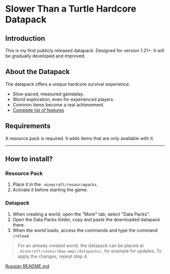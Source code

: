 # Slower Than a Turtle Hardcore Datapack

## Introduction

This is my first publicly released datapack. Designed for version 1.21+. It will be gradually developed and improved.

## About the Datapack

The datapack offers a unique hardcore survival experience:
* Slow-paced, measured gameplay.
* World exploration, even for experienced players.
* Common items become a real achievement.
* [Complete list of features](md/en/features_list.md)

## Requirements

A resource pack is required. It adds items that are only available with it.

---

## How to install?

### Resource Pack

1. Place it in the ```.minecraft/resourcepacks```.
2. Activate it before starting the game.

### Datapack

1. When creating a world, open the "More" tab, select "Data Packs".
2. Open the Data Packs folder, copy and paste the downloaded datapack there.
3. When the world loads, access the commands and type the command `/reload`

> For an already created world, the datapack can be placed at ```.minecraft/saves/(Ваш мир)/datapacks/```, for example for updates. To apply the changes, repeat step 4.

[Russian README.md](md/ru/README.md)
